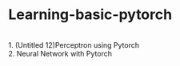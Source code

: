 # Learning-basic-pytorch
</br>
1. (Untitled 12)Perceptron using Pytorch
</br>
2. Neural Network with Pytorch
